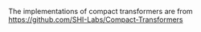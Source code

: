 The implementations of compact transformers are from https://github.com/SHI-Labs/Compact-Transformers
